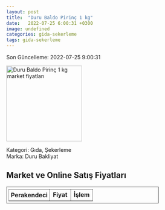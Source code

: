 ```yaml
---
layout: post
title:  "Duru Baldo Pirinç 1 kg"
date:   2022-07-25 6:00:31 +0300
image: undefined
categories: gida-sekerleme
tags: gida-sekerleme
---
```


Son Güncelleme: 2022-07-25 9:00:31

<img src="undefined" width="200" alt="Duru Baldo Pirinç 1 kg market fiyatları" />

Kategori: Gıda, Şekerleme
<br />
Marka: Duru Bakliyat

<h2>Market ve Online Satış Fiyatları</h2>

<table border="1" style="padding: 5px;width:80%;">
  <tr>
    <td style="padding: 5px;"><strong>Perakendeci</strong></td>
    <td><strong>Fiyat</strong></td>
    <td><strong>İşlem</strong></td>
  </tr>
  
</table>
